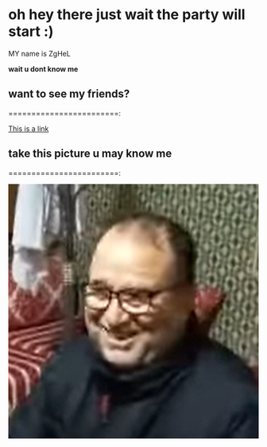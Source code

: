 # oh hey there just wait the party will start :)
<!DOCTYPE html>
<html>
<body>

<p>MY name is ZgHeL</p>

<p><b>wait u dont know me</b></p>

</body>
</html>

<!DOCTYPE html>
<html>
<body>

<h2>want to see my friends?</h2>
<p>========================:</p>

<a href="www.youtube.com">This is a link</a>

</body>
</html>

<!DOCTYPE html>
<html>
<body>

<h2>take this picture u may know me</h2>
<p>========================:</p>

<img src="zghl.png" alt="zghl" width="512" height="512">

</body>
</html>
